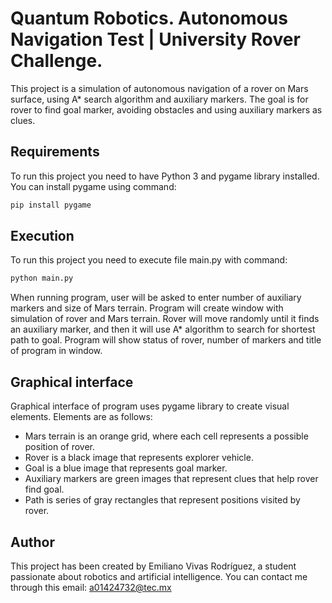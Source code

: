 # Quantum Robotics. Autonomous Navigation Test |  University Rover Challenge.

This project is a simulation of autonomous navigation of a rover on Mars surface, using A* search algorithm and auxiliary markers. The goal is for rover to find goal marker, avoiding obstacles and using auxiliary markers as clues.

## Requirements

To run this project you need to have Python 3 and pygame library installed. You can install pygame using command:

```python
pip install pygame
```

## Execution

To run this project you need to execute file main.py with command:

```python
python main.py
```

When running program, user will be asked to enter number of auxiliary markers and size of Mars terrain. Program will create window with simulation of rover and Mars terrain. Rover will move randomly until it finds an auxiliary marker, and then it will use A* algorithm to search for shortest path to goal. Program will show status of rover, number of markers and title of program in window.

## Graphical interface

Graphical interface of program uses pygame library to create visual elements. Elements are as follows:

- Mars terrain is an orange grid, where each cell represents a possible position of rover.
- Rover is a black image that represents explorer vehicle.
- Goal is a blue image that represents goal marker.
- Auxiliary markers are green images that represent clues that help rover find goal.
- Path is series of gray rectangles that represent positions visited by rover.

## Author

This project has been created by Emiliano Vivas Rodríguez, a student passionate about robotics and artificial intelligence. You can contact me through this email: a01424732@tec.mx

